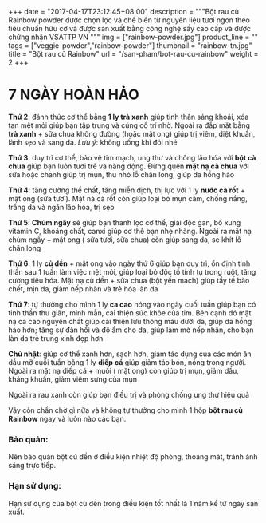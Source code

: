 +++
date = "2017-04-17T23:12:45+08:00"
description = """Bột rau củ Rainbow powder được chọn lọc và chế biến 
từ nguyên liệu tươi ngon theo tiêu chuẩn hữu cơ và được sản xuất bằng 
công nghệ sấy cao cấp và được chứng nhận VSATTP VN
"""
img = ["rainbow-powder.jpg"]
product_line = ""
tags = ["veggie-powder","rainbow-powder"]
thumbnail = "rainbow-tn.jpg"
title = "Bột rau củ Rainbow"
url = "/san-pham/bot-rau-cu-rainbow"
weight = 2
+++

# 7 NGÀY HOÀN HẢO

**Thứ 2**:  đánh thức cơ thể bằng **1 ly trà xanh** giúp tinh thần sảng khoái, xóa tan mệt mỏi giúp bạn tập trung và củng cố trí nhờ. 
Ngoài ra đắp mặt bằng **trà xanh** + sữa chua không đường (hoặc mật ong) giúp trị viêm, diệt khuẩn, lành sẹo và sang da. _Lưu ý_: không uống khi đói nhé

**Thứ 3**: duy trì cơ thể, bảo vệ tim mạch, ung thư và chống lão hóa với **bột cà chua** giúp bạn luôn tươi trẻ và năng động. Đừng quên **mặt nạ cà chua** với sữa hoặc chanh giúp trị mụn, thu nhỏ lỗ chân long, giúp da hồng hào

**Thứ 4**: tăng cường thể chất, tăng miễn dịch, thị lực với 1 ly **nước cà rốt** + mật ong (sữa tươi). Mặt nà cà rốt còn giúp loại bỏ mụn cám, chống nắng, trắng da và ngăn lão hóa, trị sẹo

**Thứ 5**: **Chùm ngây** sẽ giúp bạn thanh lọc cơ thể, giải độc gan, bổ xung vitamin C, khoáng chất, canxi giúp cơ thể bạn nhẹ nhàng. Ngoài ra mặt nạ chùm ngây + mật ong ( sữa tươi, sữa chua) còn giúp sang da, se khít lỗ chân long

**Thứ 6**: 1 ly **củ dền** + mật ong vào ngày thứ 6 giúp bạn duy trì, ổn định tinh thần sau 1 tuần làm việc mệt mỏi, giúp loại bỏ độc tố tính tụ trong ruột, tăng cường tiêu hóa. Mặt nạ củ dền + sữa chua (bột yến mạch) giúp tẩy tế bào chết, mịn da, giảm nếp nhăn và trẻ hóa làn da

**Thứ 7**: tự thưởng cho mình 1 ly **ca cao** nóng vào ngày cuối tuần giúp bạn có tinh thần thư giãn, minh mẫn, caỉ thiện sức khỏe của tim. Bên cạnh đó mặt nạ ca cao nguyên chất  giúp cải thiện lưu thông máu dưới da, giúp da hồng hào hơn; tăng sự đàn hồi và độ ẩm cho da, giúp làm mờ nếp nhăn, cho bạn làn da trẻ trung xinh đẹp hơn

**Chủ nhật**: giúp cơ thể xanh hơn, sạch hơn, giảm tác dụng của các món ăn dầu mỡ cuối tuần bằng 1 ly **diếp cá** giúp giảm táo bón, nóng trong người. Ngoài ra mặt nạ diếp cá + muối ( mặt ong) còn giúp trị mụn, giảm dầu, kháng khuẩn, giảm viêm sưng của mụn

Ngoài ra rau xanh còn giúp bạn điều trị và phòng chống ung thư hiệu quả

Vậy còn chần chờ gì nữa và không tự thưởng cho mình 1 hộp **bột rau củ Rainbow** ngay và luôn nào các bạn.

### Bảo quản:
​Nên bảo quản bột củ dền ở điều kiện nhiệt độ phòng, thoáng mát, tránh ánh sáng trực tiếp.

### Hạn sử dụng:
Hạn sử dụng của bột củ dền trong điều kiện tốt nhất là 1 năm kể từ ngày sản xuất.

